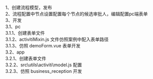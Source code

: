1、创建流程模型，发布  
2、流程配置中节点设置配置每个节点的候选审批人，编辑配置pc端表单  
3、开发  
    3.1、pc  
        3.1.1、创建表单文件  
        3.1.2、activitiMixin.js 文件仿照案例中配入表单路径  
        3.1.3、仿照 demoForm.vue 表单开发  
    3.2、app  
        3.2.1、创建表单文件  
        3.2.2、src\utils\activiti\model.js 配置  
        3.2.3、仿照 business_reception 开发  